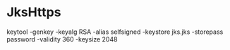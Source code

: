 # JksHttps
keytool -genkey -keyalg RSA -alias selfsigned -keystore jks.jks -storepass password -validity 360 -keysize 2048
